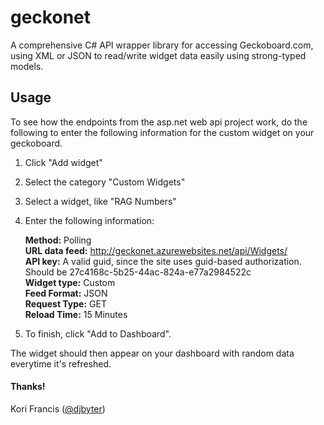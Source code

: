 geckonet
========

A comprehensive C# API wrapper library for accessing Geckoboard.com, using XML or JSON to read/write widget data easily using strong-typed models.

## Usage

To see how the endpoints from the asp.net web api project work, do the following to enter the following information for the custom widget on your geckoboard.

1. Click "Add widget"
2. Select the category "Custom Widgets"
3. Select a widget, like "RAG Numbers"
4. Enter the following information:

	**Method:** Polling  
	**URL data feed:** http://geckonet.azurewebsites.net/api/Widgets/<method name here>  
	**API key:** A valid guid, since the site uses guid-based authorization. Should be 27c4168c-5b25-44ac-824a-e77a2984522c  
	**Widget type:** Custom  
	**Feed Format:** JSON  
	**Request Type:** GET  
	**Reload Time:** 15 Minutes  

5. To finish, click "Add to Dashboard".

The widget should then appear on your dashboard with random data everytime it's refreshed.

#### Thanks!
Kori Francis ([@djbyter](http://twitter.com/djbyter))